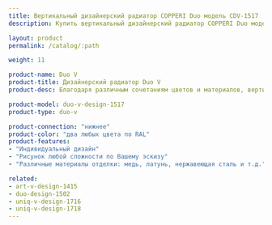 ```yaml
---
title: Вертикальный дизайнерский радиатор COPPERI Duo модель CDV-1517
description: Купить вертикальный дизайнерский радиатор COPPERI Duo модель CDV-1517 по цене производителя в Москве.

layout: product
permalink: /catalog/:path

weight: 11

product-name: Duo V
product-title: Дизайнерский радиатор Duo V
product-desc: Благодаря различным сочетаниям цветов и материалов, вертикальные дизайнерские радиаторы отопления COPPERI Duo V позволяют создать экслклюзивный элемент декора, который удачно впишется в самый изысканный интерьер.

product-model: duo-v-design-1517
product-type: duo-v

product-connection: "нижнее"
product-color: "два любых цвета по RAL"
product-features:
- "Индивидуальный дизайн"
- "Рисунок любой сложности по Вашему эскизу"
- "Различные материалы отделки: медь, латунь, нержавеющая сталь и т.д."

related:
- art-v-design-1415
- duo-design-1502
- uniq-v-design-1716
- uniq-v-design-1718
---
```

